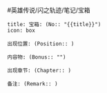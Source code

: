 #英雄传说/闪之轨迹/笔记/宝箱
```ad-quote
title: 宝箱: (No:: "{{title}}")
icon: box

出现位置: (Position:: )

内容物: (Bonus:: "")

出现章节: (Chapter:: )

备注: (Remark:: )

```

